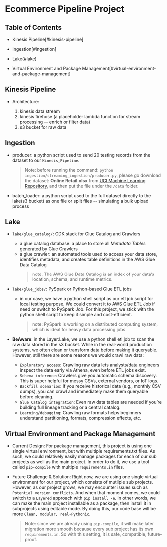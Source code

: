 # Ecommerce Pipeline Project

## Table of Contents

- Kinesis Pipeline[#kinesis-pipeline]
- Ingestion[#ingestion]
- Lake(#lake)

- Virtual Environment and Package Management[#virtual-environment-and-package-management]

## Kinesis Pipeline

- Architecture:

  1. kinesis data stream
  2. kinesis firehose (a placeholder lambda function for stream processing -- enrich or filter data)
  3. s3 bucket for raw data

## Ingestion

- producer: a python script used to send 20 testing records from the dataset to our `Kinesis_Pipeline`.

  > Note: before running the command: `python ingestion/streaming_ingestion/producer.py`, please go download the dataset: **Online Retail.xlsx** from [UCI Machine Learning Repository](https://archive.ics.uci.edu/ml/datasets/Online+Retail), and then put the file under the `/data` folder.

- batch_loader: a python script used to the full dataset directly to the lake(s3 bucket) as one file or split files -- simulating a bulk upload process

## Lake

- `lake/glue_catalog/`: CDK stack for Glue Catalog and Crawlers
  - a glue catalog database: a place to store all _Metadata Tables_ generated by Glue Crawlers
  - a glue crawler: an automated tools used to access your data store, identifies metadata, and creates table definitions in the AWS Glue Data Catalog
    > note: The AWS Glue Data Catalog is an index of your data’s location, schema, and runtime metrics.
- `lake/glue_jobs/`: PySpark or Python-based Glue ETL jobs

  - in our case, we have a python shell script as our etl job script for local testing purpose. We could convert it to AWS Glue ETL Job if need or switch to PySpark Job. For this project, we stick with the python shell script to keep it simple and cost-efficient.
    > note: PySpark is working on a distributed computing system, which is ideal for heavy data processing jobs.

- **BeAware**: in the Layer:Lake, we use a python shell etl job to scan the raw data stored in the s3 bucket. While in the real-world production systems, we often clean or transform data before making it queryable. However, still there are some reasons we would crawl raw data:
  - `Exploratory access`: Crawling raw data lets analysts/data engineers inspect the data early via Athena, even before ETL jobs exist.
  - `Schema inference`: Crawlers give you automatic schema discovery. This is super helpful for messy CSVs, external vendors, or IoT logs.
  - `Backfill scenarios`: If you receive historical data (e.g., monthly CSV dumps), you can crawl and immediately make them queryable before cleaning.
  - `Glue Catalog integration`: Even raw data tables are needed if you’re building full lineage tracking or a central catalog.
  - `Learning/debugging`: Crawling raw formats helps beginners understand partitioning, formats, compression effects, etc.

<!-- - `ml/inference/`: Batch/real-time inference code using trained models
- `rag/app/`: Frontend + API layer for demoing RAG interactions -->

## Virtual Environment and Package Management

- Current Design: For package management, this project is using one single virtual environment, but with multiple requirements.txt files. As such, we could relatively easily manage packages for each of our sub projects as well as the main project. In order to do it, we use a tool called `pip-compile` with multiple `requirements.in` files.

- Future Challenge & Solution: Right now, we are using one single virtual environment for our project, which consists of mutliple sub projects. However, as our project grows, we may encounter issues such as `Potential version conflicts`. And when that moment comes, we could switch to a `Layered` approach with `pip install -e`. In other words, we can make the main project installable as a package, then install it in subprojects using editable mode. By doing this, our code base will be more `Clean, modular, real-Pythonic`.
  > Note: since we are already using `pip-compile`, it will make later migration more smooth because every sub project has its own `requirements.in`. So with this setting, it is safe, compatible, future-proof.
